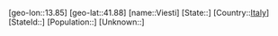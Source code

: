 ﻿---
location: [41.88,13.85]
type: City
tags:
- geo/City


SpocWebEntityId: 35280
isDeleted: false
confidential: public

---
[geo-lon::13.85]
[geo-lat::41.88]
[name::Viesti]
[State::]
[Country::[Italy](geo/Continent/Europe/Italy.md)]
[StateId::]
[Population::]
[Unknown::]

